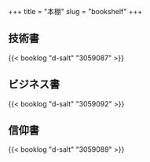 +++
title = "本棚"
slug = "bookshelf"
+++

## 技術書  
{{< booklog "d-salt" "3059087" >}}

## ビジネス書  
{{< booklog "d-salt" "3059092" >}}

## 信仰書  
{{< booklog "d-salt" "3059089" >}}
